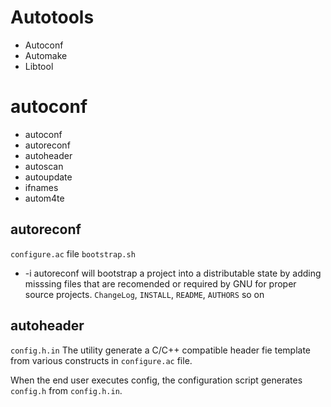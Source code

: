 #  Autotools
- Autoconf
- Automake
- Libtool

# autoconf
- autoconf
- autoreconf
- autoheader
- autoscan
- autoupdate
- ifnames
- autom4te
## autoreconf
`configure.ac` file
`bootstrap.sh`
- -i    autoreconf will bootstrap a project into a distributable state by adding
        misssing files that are recomended or required by GNU for proper source
        projects. `ChangeLog`, `INSTALL`, `README`, `AUTHORS` so on
## autoheader
`config.h.in`
The utility generate a C/C++ compatible header fie template from various 
constructs in `configure.ac` file. 

When the end user executes config, the configuration script generates `config.h`
from `config.h.in`.
